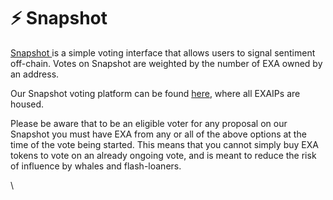 # ⚡ Snapshot

[Snapshot ](https://snapshot.org/#/)is a simple voting interface that allows users to signal sentiment off-chain. Votes on Snapshot are weighted by the number of EXA owned by an address.

Our Snapshot voting platform can be found [here](https://gov.exact.ly/#/), where all EXAIPs are housed.

Please be aware that to be an eligible voter for any proposal on our Snapshot you must have EXA from any or all of the above options at the time of the vote being started. This means that you cannot simply buy EXA tokens to vote on an already ongoing vote, and is meant to reduce the risk of influence by whales and flash-loaners.

\
